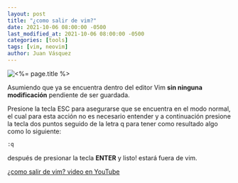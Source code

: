 ```yaml
---
layout: post
title: "¿como salir de vim?"
date: 2021-10-06 08:00:00 -0500
last_modified_at: 2021-10-06 08:00:00 -0500
categories: [tools]
tags: [vim, neovim]
author: Juan Vásquez
---
```


![<%= page.title %>](https://res.cloudinary.com/juanvqz/image/upload/w_1200,c_limit,q_80/v1/blog/2021-10-06/how_to_exit_on_vim_hf9p2d.jpg#center)

Asumiendo que ya se encuentra dentro del editor Vim **sin ninguna modificación**
pendiente de ser guardada.

Presione la tecla ESC para asegurarse que se encuentra en el modo normal,
el cual para esta acción no es necesario entender y a continuación presione
la tecla dos puntos seguido de la letra q para tener como resultado algo como lo
siguiente:

```bash
:q
```

después de presionar la tecla **ENTER** y listo! estará fuera de vim.

[¿como salir de vim? video en YouTube](https://www.youtube.com/watch?v=TgfHZrGyntY&list=PL4yLj0azo9NUPv560ffx8OXnWRB7KClPh&index=4&t=108s)
